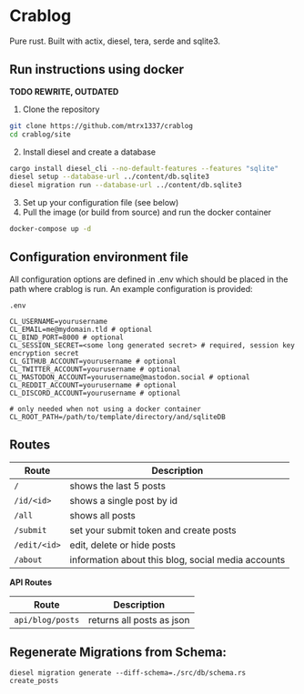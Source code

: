# Crablog

Pure rust. Built with actix, diesel, tera, serde and sqlite3.

## Run instructions using docker

**TODO REWRITE, OUTDATED**

1. Clone the repository

```bash
git clone https://github.com/mtrx1337/crablog
cd crablog/site
```

2. Install diesel and create a database

```bash
cargo install diesel_cli --no-default-features --features "sqlite"
diesel setup --database-url ../content/db.sqlite3
diesel migration run --database-url ../content/db.sqlite3
```

3. Set up your configuration file (see below)
4. Pull the image (or build from source) and run the docker container

```bash
docker-compose up -d
```

## Configuration environment file

All configuration options are defined in .env which should be placed in the path
where crablog is run. An example configuration is provided:

`.env`

```
CL_USERNAME=yourusername
CL_EMAIL=me@mydomain.tld # optional
CL_BIND_PORT=8000 # optional
CL_SESSION_SECRET=<some long generated secret> # required, session key encryption secret
CL_GITHUB_ACCOUNT=yourusername # optional
CL_TWITTER_ACCOUNT=yourusername # optional
CL_MASTODON_ACCOUNT=yourusername@mastodon.social # optional
CL_REDDIT_ACCOUNT=yourusername # optional
CL_DISCORD_ACCOUNT=yourusername # optional

# only needed when not using a docker container
CL_ROOT_PATH=/path/to/template/directory/and/sqliteDB
```

## Routes

| Route        | Description                                        |
| ------------ | -------------------------------------------------- |
| `/`          | shows the last 5 posts                             |
| `/id/<id>`   | shows a single post by id                          |
| `/all`       | shows all posts                                    |
| `/submit`    | set your submit token and create posts             |
| `/edit/<id>` | edit, delete or hide posts                         |
| `/about`     | information about this blog, social media accounts |

**API Routes**

| Route            | Description               |
| ---------------- | ------------------------- |
| `api/blog/posts` | returns all posts as json |

## Regenerate Migrations from Schema:

`diesel migration generate --diff-schema=./src/db/schema.rs create_posts`
